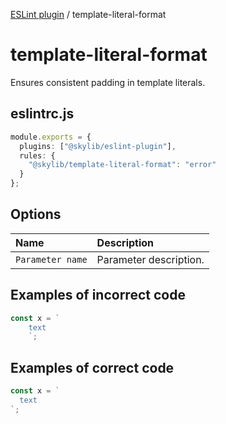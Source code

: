 [ESLint plugin](index.md) / template-literal-format

# template-literal-format

Ensures consistent padding in template literals.

## eslintrc.js

```ts
module.exports = {
  plugins: ["@skylib/eslint-plugin"],
  rules: {
    "@skylib/template-literal-format": "error"
  }
};
```

## Options

| Name | Description |
| :------ | :------ |
| `Parameter name` | Parameter description. |


## Examples of incorrect code

```ts
const x = `
    text
    `;
```

## Examples of correct code

```ts
const x = `
  text
`;
```
